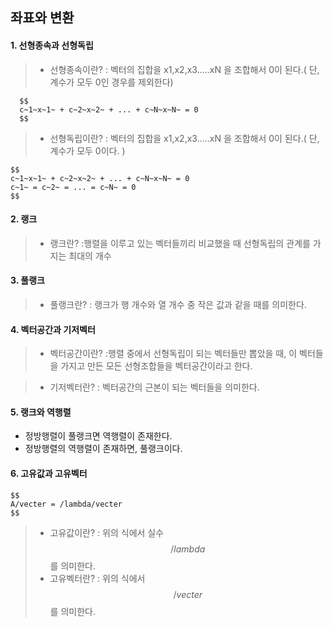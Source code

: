 ## 좌표와 변환

#### 1. 선형종속과 선형독립
>- 선형종속이란?
: 벡터의 집합을 x1,x2,x3.....xN 을 조합해서 0이 된다.( 단, 계수가 모두 0인 경우를 제외한다)
```
  $$
  c~1~x~1~ + c~2~x~2~ + ... + c~N~x~N~ = 0 
  $$
```
>- 선형독립이란?
: 벡터의 집합을 x1,x2,x3.....xN 을 조합해서 0이 된다.( 단, 계수가 모두 0이다. )
```
$$
c~1~x~1~ + c~2~x~2~ + ... + c~N~x~N~ = 0
c~1~ = c~2~ = ... = c~N~ = 0
$$
```

#### 2. 랭크
>- 랭크란?
:행렬을 이루고 있는 벡터들끼리 비교했을 때 선형독립의 관계를 가지는 최대의 개수

#### 3. 풀랭크
>- 풀랭크란?
: 랭크가 행 개수와 열 개수 중 작은 값과 같을 때를 의미한다.

#### 4. 벡터공간과 기저벡터
>- 벡터공간이란?
:행렬 중에서 선형독립이 되는 벡터들만 뽑았을 때, 이 벡터들을 가지고 만든 모든 선형조합들을 벡터공간이라고 한다.

>- 기저벡터란?
: 벡터공간의 근본이 되는 벡터들을 의미한다.

#### 5. 랭크와 역행렬
- 정방행렬이 풀랭크면 역행렬이 존재한다.
- 정방행렬의 역행렬이 존재하면, 풀랭크이다.

#### 6. 고유값과 고유벡터
```
$$
A/vecter = /lambda/vecter
$$
```
>- 고유값이란?
: 위의 식에서 실수 $$/lambda $$ 를 의미한다.
>- 고유벡터란?
: 위의 식에서 $$/vecter $$ 를 의미한다.
